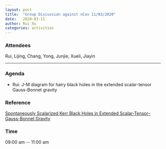 ```yaml
---
layout: post
title:  "Group Discussion against nCov 11/03/2020"
date:   2020-03-11
author: Rui Xu
categories: activities
---
```



### Attendees

Rui, Lijing, Chang, Yong, Junjie, Xueli, Jiayin


---

### Agenda

- Rui: J-M diagram for hairy black holes in the extended scalar-tensor Gauss-Bonnet gravity


### Reference

[Spontaneously Scalarized Kerr Black Holes in Extended Scalar-Tensor–Gauss-Bonnet Gravity](https://arxiv.org/abs/1904.09997)


### Time

09:00 am -- 11:00 am
